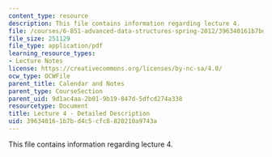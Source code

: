 ```yaml
---
content_type: resource
description: This file contains information regarding lecture 4.
file: /courses/6-851-advanced-data-structures-spring-2012/396340161b7bd4c5cfc8820210a9743a_MIT6_851S12_Lecture4.pdf
file_size: 251129
file_type: application/pdf
learning_resource_types:
- Lecture Notes
license: https://creativecommons.org/licenses/by-nc-sa/4.0/
ocw_type: OCWFile
parent_title: Calendar and Notes
parent_type: CourseSection
parent_uid: 9d1ac4aa-2b01-9b19-847d-5dfcd274a338
resourcetype: Document
title: Lecture 4 - Detailed Description
uid: 39634016-1b7b-d4c5-cfc8-820210a9743a
---
```

This file contains information regarding lecture 4.